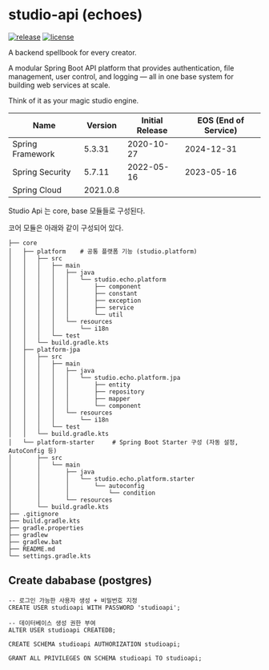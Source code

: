 # studio-api (echoes)
[![release](https://img.shields.io/badge/release-0.1-blue.svg)](https://github.com/metasfresh/metasfresh/releases/tag/5.175)
[![license](https://img.shields.io/badge/license-APACHE-blue.svg)](https://github.com/metasfresh/metasfresh/blob/master/LICENSE.md)

A backend spellbook for every creator.

A modular Spring Boot API platform that provides authentication, file management, user control, and logging — all in one base system for building web services at scale.

Think of it as your magic studio engine.

|Name|Version|Initial Release|EOS (End of Service)|
|------|---|---|---|
|Spring Framework|5.3.31|2020-10-27|2024-12-31|
|Spring Security|5.7.11|2022-05-16|2023-05-16|
|Spring Cloud | 2021.0.8 | | |

Studio Api 는 core, base 모듈들로 구성된다.

코어 모듈은 아래와 같이 구성되어 있다. 
```
├── core 
│   ├── platform    # 공통 플랫폼 기능 (studio.platform)
│   │   ├── src
│   │   │   ├── main
│   │   │   │   ├── java
│   │   │   │   │   └── studio.echo.platform
│   │   │   │   │       ├── component
│   │   │   │   │       ├── constant
│   │   │   │   │       ├── exception
│   │   │   │   │       ├── service
│   │   │   │   │       └── util
│   │   │   │   └── resources
│   │   │   │       └── i18n
│   │   │   └── test
│   │   └── build.gradle.kts
│   ├── platform-jpa
│   │   ├── src
│   │   │   ├── main
│   │   │   │   ├── java
│   │   │   │   │   └── studio.echo.platform.jpa
│   │   │   │   │       ├── entity
│   │   │   │   │       ├── repository
│   │   │   │   │       ├── mapper 
│   │   │   │   │       └── component
│   │   │   │   └── resources
│   │   │   │       └── i18n
│   │   │   └── test 
│   │   └── build.gradle.kts
│   └── platform-starter     # Spring Boot Starter 구성 (자동 설정, AutoConfig 등)
│       ├── src
│       │   └── main
│       │       ├── java
│       │       │   └── studio.echo.platform.starter
│       │       │       └── autoconfig
│       │       │           └── condition
│       │       └── resources
│       └── build.gradle.kts
├── .gitignore
├── build.gradle.kts
├── gradle.properties
├── gradlew
├── gradlew.bat
├── README.md
└── settings.gradle.kts

```




## Create dababase (postgres)
```
-- 로그인 가능한 사용자 생성 + 비밀번호 지정
CREATE USER studioapi WITH PASSWORD 'studioapi';

-- 데이터베이스 생성 권한 부여
ALTER USER studioapi CREATEDB;

CREATE SCHEMA studioapi AUTHORIZATION studioapi;

GRANT ALL PRIVILEGES ON SCHEMA studioapi TO studioapi;

```



